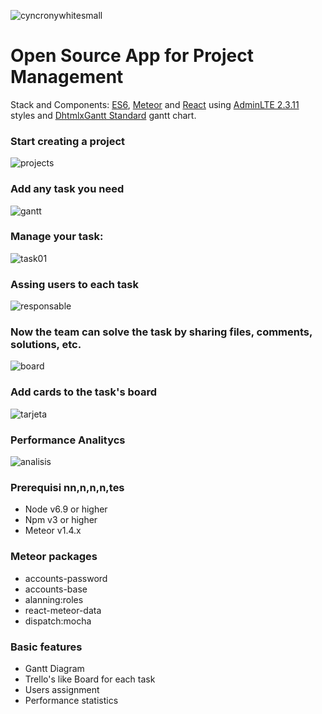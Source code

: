 
![cyncronywhitesmall](https://user-images.githubusercontent.com/4053540/34652416-3ac01e20-f3bc-11e7-950a-26ed938a4644.png)

# Open Source App for Project Management  

 
Stack and Components: [ES6](https://es6.io/), [Meteor](https://www.meteor.com/) and [React](https://facebook.github.io/react/) using [AdminLTE 2.3.11](http://almsaeedstudio.com/themes/AdminLTE/documentation/index.html) styles and [DhtmlxGantt Standard](https://dhtmlx.com/docs/products/dhtmlxGantt/?fromMenu) gantt chart.

### Start creating a project
![projects](https://user-images.githubusercontent.com/4053540/34652035-adb1e72e-f3b7-11e7-84c5-fd5f4d46d5b8.png)

### Add any task you need
![gantt](https://user-images.githubusercontent.com/4053540/34652034-ad7d2a20-f3b7-11e7-89dd-f8e110bb7b36.png)

### Manage your task: 
![task01](https://user-images.githubusercontent.com/4053540/34652038-ae660894-f3b7-11e7-896d-f9246282c88f.png)

### Assing users to each task
![responsable](https://user-images.githubusercontent.com/4053540/34652036-adf0b652-f3b7-11e7-8770-3b1a9c2d01cb.png)


### Now the team can solve the task by sharing files, comments, solutions, etc.
![board](https://user-images.githubusercontent.com/4053540/34652033-ad56af58-f3b7-11e7-8bf8-1bfad5a55b7b.png)

### Add cards to the task's board
![tarjeta](https://user-images.githubusercontent.com/4053540/34652037-ae2d400e-f3b7-11e7-99b5-8fa944ae7eaa.png)

### Performance Analitycs 
![analisis](https://user-images.githubusercontent.com/4053540/34751678-c6e728a4-f58c-11e7-93d1-b846c2d9419c.png)

### Prerequisi nn,n,n,n,tes
* Node v6.9 or higher
* Npm v3 or higher
* Meteor v1.4.x

### Meteor packages
* accounts-password
* accounts-base
* alanning:roles
* react-meteor-data
* dispatch:mocha

### Basic features
* Gantt Diagram
* Trello's like Board for each task
* Users assignment
* Performance statistics



